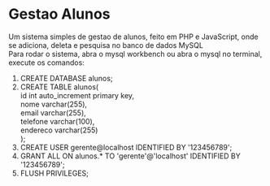 # Gestao Alunos

Um sistema simples de gestao de alunos, feito em PHP e JavaScript, onde se adiciona, deleta e pesquisa no banco de dados MySQL  
Para rodar o sistema, abra o mysql workbench ou abra o mysql no terminal, execute os comandos:  
1. CREATE DATABASE alunos;  
2. CREATE TABLE alunos(  
	id int auto_increment primary key,  
	nome varchar(255),  
	email varchar(255),  
	telefone varchar(100),  
	endereco varchar(255)  
);  
3. CREATE USER gerente@localhost IDENTIFIED BY '123456789';  
4. GRANT ALL ON alunos.* TO 'gerente'@'localhost' IDENTIFIED BY '123456789';  
5. FLUSH PRIVILEGES;  
